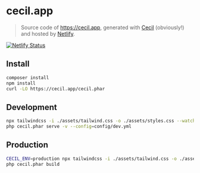 # cecil.app

> Source code of <https://cecil.app>, generated with [Cecil](https://github.com/Cecilapp/Cecil) (obviously!) and hosted by [Netlify](https://www.netlify.com).

[![Netlify Status](https://api.netlify.com/api/v1/badges/2353ad5a-611d-4236-9542-183fe0d585c7/deploy-status)](https://app.netlify.com/sites/cecilapp/deploys)

## Install

```bash
composer install
npm install
curl -LO https://cecil.app/cecil.phar
```

## Development

```bash
npx tailwindcss -i ./assets/tailwind.css -o ./assets/styles.css --watch
php cecil.phar serve -v --config=config/dev.yml
```

## Production

```bash
CECIL_ENV=production npx tailwindcss -i ./assets/tailwind.css -o ./assets/styles.css
php cecil.phar build
```
